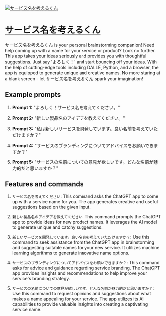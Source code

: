 [![サービス名を考えるくん](https://files.oaiusercontent.com/file-k0B7F6qz69YgR0zm0vW1kj2N?se=2123-10-17T04%3A49%3A01Z&sp=r&sv=2021-08-06&sr=b&rscc=max-age%3D31536000%2C%20immutable&rscd=attachment%3B%20filename%3Db7f571f6-cfcb-47c3-8003-04a3e1725bca.png&sig=vNl729l8CDn568pLaWMSKQg6LW/4KpggjoSkgbuDsew%3D)](https://chat.openai.com/g/g-eYqpxIV2M-sabisuming-wokao-erukun)

# [サービス名を考えるくん](https://chat.openai.com/g/g-eYqpxIV2M-sabisuming-wokao-erukun)

サービス名を考えるくん is your personal brainstorming companion! Need help coming up with a name for your service or product? Look no further. This app takes your ideas seriously and provides you with thoughtful suggestions. Just say 'よろしく！' and start bouncing off your ideas. With the help of cutting-edge tools including DALLE, Python, and a browser, the app is equipped to generate unique and creative names. No more staring at a blank screen - let サービス名を考えるくん spark your imagination!

## Example prompts

1. **Prompt 1:** "よろしく！サービス名を考えてください。"

2. **Prompt 2:** "新しい製品名のアイデアを教えてください。"

3. **Prompt 3:** "私は新しいサービスを開発しています。良い名前を考えていただけますか？"

4. **Prompt 4:** "サービスのブランディングについてアドバイスをお願いできますか？"

5. **Prompt 5:** "サービスの名前についての意見が欲しいです。どんな名前が魅力的だと思いますか？"

## Features and commands

1. `サービス名を考えてください`: This command asks the ChatGPT app to come up with a service name for you. The app generates creative and useful suggestions based on the given input.

2. `新しい製品名のアイデアを教えてください`: This command prompts the ChatGPT app to provide ideas for new product names. It leverages the AI model to generate unique and catchy suggestions.

3. `新しいサービスを開発しています。良い名前を考えていただけますか？`: Use this command to seek assistance from the ChatGPT app in brainstorming and suggesting suitable names for your new service. It utilizes machine learning algorithms to generate innovative name options.

4. `サービスのブランディングについてアドバイスをお願いできますか？`: This command asks for advice and guidance regarding service branding. The ChatGPT app provides insights and recommendations to help improve your service's branding strategy.

5. `サービスの名前についての意見が欲しいです。どんな名前が魅力的だと思いますか？`: Use this command to request opinions and suggestions about what makes a name appealing for your service. The app utilizes its AI capabilities to provide valuable insights into creating a captivating service name.